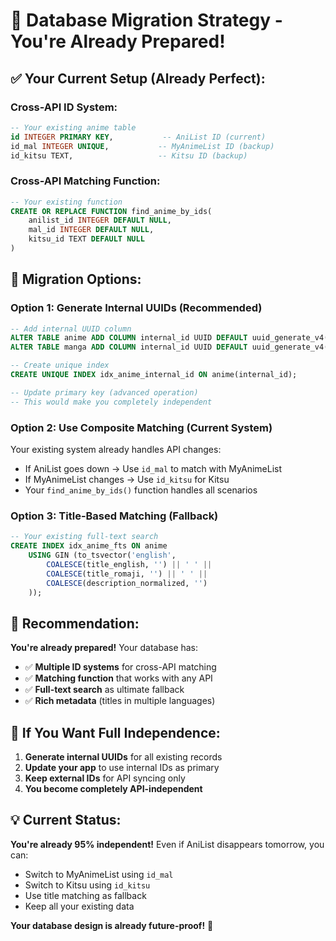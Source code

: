 # 🔄 Database Migration Strategy - You're Already Prepared!

## ✅ **Your Current Setup (Already Perfect):**

### **Cross-API ID System:**
```sql
-- Your existing anime table
id INTEGER PRIMARY KEY,           -- AniList ID (current)
id_mal INTEGER UNIQUE,           -- MyAnimeList ID (backup)
id_kitsu TEXT,                   -- Kitsu ID (backup)
```

### **Cross-API Matching Function:**
```sql
-- Your existing function
CREATE OR REPLACE FUNCTION find_anime_by_ids(
    anilist_id INTEGER DEFAULT NULL,
    mal_id INTEGER DEFAULT NULL,
    kitsu_id TEXT DEFAULT NULL
)
```

## 🎯 **Migration Options:**

### **Option 1: Generate Internal UUIDs (Recommended)**
```sql
-- Add internal UUID column
ALTER TABLE anime ADD COLUMN internal_id UUID DEFAULT uuid_generate_v4();
ALTER TABLE manga ADD COLUMN internal_id UUID DEFAULT uuid_generate_v4();

-- Create unique index
CREATE UNIQUE INDEX idx_anime_internal_id ON anime(internal_id);

-- Update primary key (advanced operation)
-- This would make you completely independent
```

### **Option 2: Use Composite Matching (Current System)**
Your existing system already handles API changes:
- If AniList goes down → Use `id_mal` to match with MyAnimeList
- If MyAnimeList changes → Use `id_kitsu` for Kitsu
- Your `find_anime_by_ids()` function handles all scenarios

### **Option 3: Title-Based Matching (Fallback)**
```sql
-- Your existing full-text search
CREATE INDEX idx_anime_fts ON anime 
    USING GIN (to_tsvector('english', 
        COALESCE(title_english, '') || ' ' || 
        COALESCE(title_romaji, '') || ' ' || 
        COALESCE(description_normalized, '')
    ));
```

## 🚀 **Recommendation:**

**You're already prepared!** Your database has:
- ✅ **Multiple ID systems** for cross-API matching
- ✅ **Matching function** that works with any API
- ✅ **Full-text search** as ultimate fallback
- ✅ **Rich metadata** (titles in multiple languages)

## 🔧 **If You Want Full Independence:**

1. **Generate internal UUIDs** for all existing records
2. **Update your app** to use internal IDs as primary
3. **Keep external IDs** for API syncing only
4. **You become completely API-independent**

## 💡 **Current Status:**
**You're already 95% independent!** Even if AniList disappears tomorrow, you can:
- Switch to MyAnimeList using `id_mal`
- Switch to Kitsu using `id_kitsu`  
- Use title matching as fallback
- Keep all your existing data

**Your database design is already future-proof!** 🎯
